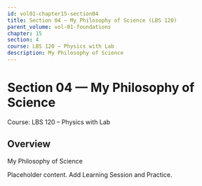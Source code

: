 ```yaml
---
id: vol01-chapter15-section04
title: Section 04 — My Philosophy of Science (LBS 120)
parent_volume: vol-01-foundations
chapter: 15
section: 4
course: LBS 120 – Physics with Lab
description: My Philosophy of Science
---
```



# Section 04 — My Philosophy of Science
Course: LBS 120 – Physics with Lab

## Overview
My Philosophy of Science


Placeholder content. Add Learning Session and Practice.
